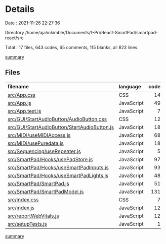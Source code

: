 # Details

Date : 2021-11-26 22:27:36

Directory /home/ajahnkimble/Documents/1-Pri/React-SmartPad/smartpad-react/src

Total : 17 files,  643 codes, 65 comments, 115 blanks, all 823 lines

[summary](results.md)

## Files
| filename | language | code | comment | blank | total |
| :--- | :--- | ---: | ---: | ---: | ---: |
| [src/App.css](/src/App.css) | CSS | 14 | 0 | 3 | 17 |
| [src/App.js](/src/App.js) | JavaScript | 49 | 2 | 11 | 62 |
| [src/App.test.js](/src/App.test.js) | JavaScript | 7 | 0 | 2 | 9 |
| [src/GUI/StartAudioButton/AudioButton.css](/src/GUI/StartAudioButton/AudioButton.css) | CSS | 12 | 0 | 1 | 13 |
| [src/GUI/StartAudioButton/StartAudioButton.js](/src/GUI/StartAudioButton/StartAudioButton.js) | JavaScript | 18 | 5 | 4 | 27 |
| [src/MIDI/useMIDIAccess.js](/src/MIDI/useMIDIAccess.js) | JavaScript | 68 | 4 | 15 | 87 |
| [src/MIDI/usePuredata.js](/src/MIDI/usePuredata.js) | JavaScript | 18 | 4 | 3 | 25 |
| [src/Sequencing/useRepeater.js](/src/Sequencing/useRepeater.js) | JavaScript | 5 | 2 | 2 | 9 |
| [src/SmartPad/Hooks/usePadStore.js](/src/SmartPad/Hooks/usePadStore.js) | JavaScript | 97 | 2 | 7 | 106 |
| [src/SmartPad/Hooks/useSmartPadInputs.js](/src/SmartPad/Hooks/useSmartPadInputs.js) | JavaScript | 93 | 7 | 16 | 116 |
| [src/SmartPad/Hooks/useSmartPadLights.js](/src/SmartPad/Hooks/useSmartPadLights.js) | JavaScript | 48 | 2 | 8 | 58 |
| [src/SmartPad/SmartPad.js](/src/SmartPad/SmartPad.js) | JavaScript | 51 | 7 | 14 | 72 |
| [src/SmartPad/SmartPadModel.js](/src/SmartPad/SmartPadModel.js) | JavaScript | 131 | 23 | 21 | 175 |
| [src/index.css](/src/index.css) | CSS | 7 | 0 | 2 | 9 |
| [src/index.js](/src/index.js) | JavaScript | 12 | 3 | 3 | 18 |
| [src/reportWebVitals.js](/src/reportWebVitals.js) | JavaScript | 12 | 0 | 2 | 14 |
| [src/setupTests.js](/src/setupTests.js) | JavaScript | 1 | 4 | 1 | 6 |

[summary](results.md)